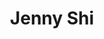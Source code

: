 ---
layout: project
order: 1
title: Jenny Shi
desc: Art portfolio for a painter and artist based in Palo Alto.
type: Client Work
language: "Jekyll"
main_image_url: "/assets/images/client-work/large/jenny-shi.png"
small_image_url: "/assets/images/client-work/small/jenny-shi.png"
link: "https://jennyshi.me"
github_link: "https://github.com/oliviachang29/jenny"
---